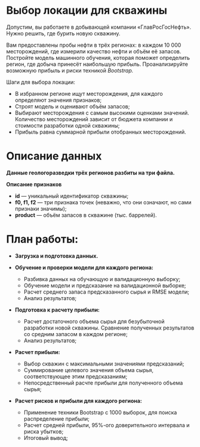 # Выбор локации для скважины

Допустим, вы работаете в добывающей компании «ГлавРосГосНефть». Нужно решить, где бурить новую скважину.

Вам предоставлены пробы нефти в трёх регионах: в каждом 10 000 месторождений, где измерили качество нефти и объём её запасов. Постройте модель машинного обучения, которая поможет определить регион, где добыча принесёт наибольшую прибыль. Проанализируйте возможную прибыль и риски техникой *Bootstrap.*

Шаги для выбора локации:

- В избранном регионе ищут месторождения, для каждого определяют значения признаков;
- Строят модель и оценивают объём запасов;
- Выбирают месторождения с самым высокими оценками значений. Количество месторождений зависит от бюджета компании и стоимости разработки одной скважины;
- Прибыль равна суммарной прибыли отобранных месторождений.

# Описание данных

**Данные геологоразведки трёх регионов разбиты на три файла.**

**Описание признаков**
- **id** — уникальный идентификатор скважины;
- **f0, f1, f2** — три признака точек (неважно, что они означают, но сами признаки значимы);
- **product** — объём запасов в скважине (тыс. баррелей).

# План работы:

- **Загрузка и подготовка данных.**

- **Обучение и проверки модели для каждого региона:**
     - Разбивка данных на обучающую и валидационную выборку;
     - Обучение модели и предсказание на валидационной выборке;
     - Расчет среднего запаса предсказанного сырья и RMSE модели;
     - Анализ результатов;
     
- **Подготовка к расчету прибыли:**
    - Расчет достаточного объема сырья для безубыточной разработки новой скважины. Сравнение полученных результатов со средним запасом в каждом регионе;
    - Анализ результатов;
   
- **Расчет прибыли:**
    - Выбор скважин с максимальными значениями предсказаний;
    - Суммирование целевого значения объема сырья, соответствующее этим предсказаниям;
    - Непосредственный расчте прибыли для полученного объема сырья;
    
- **Расчет рисков и прибыли для каждого региона:**
    - Применение техники Bootstrap с 1000 выборок, для поиска распределение прибыли;
    - Расчет средней прибыли, 95%-ого доверительного интервала и риска убытков;
    - Итоговый вывод;
